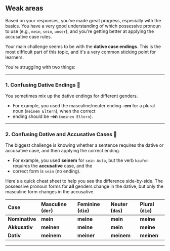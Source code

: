## Weak areas

Based on your responses, you've made great progress, especially with the basics. You have a very good understanding of 
which possessive pronoun to use (e.g., `mein`, `sein`, `unser`), and you're getting better at applying the accusative 
case rules.

Your main challenge seems to be with the **dative case endings**. This is the most difficult part of this topic, and 
it's a very common sticking point for learners.

You're struggling with two things:

---

### 1. Confusing Dative Endings 🔄

You sometimes mix up the dative endings for different genders.

* For example, you used the masculine/neuter ending **-em** for a plural noun (`meinem Eltern`), when the correct 
* ending should be **-en** (`meinen Eltern`).

---

### 2. Confusing Dative and Accusative Cases 🎯

The biggest challenge is knowing whether a sentence requires the dative or accusative case, and then applying the 
correct ending.

* For example, you used **seinem** for `sein Auto`, but the verb `kaufen` requires the **accusative** case, and the 
* correct form is `sein` (no ending).

Here's a quick cheat sheet to help you see the difference side-by-side. The possessive pronoun forms for **all** 
genders change in the dative, but only the masculine form changes in the accusative.

| Case           | Masculine (`der`) | Feminine (`die`) | Neuter (`das`) | Plural (`die`) |
|:---------------|:------------------|:-----------------|:---------------|:---------------|
| **Nominative** | **mein**          | **meine**        | **mein**       | **meine**      |
| **Akkusativ**  | **meinen**        | **meine**        | **mein**       | **meine**      |
| **Dativ**      | **meinem**        | **meiner**       | **meinem**     | **meinen**     |

---